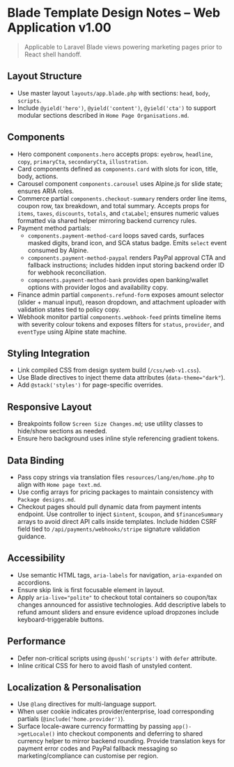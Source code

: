 # Blade Template Design Notes – Web Application v1.00

> Applicable to Laravel Blade views powering marketing pages prior to React shell handoff.

## Layout Structure
- Use master layout `layouts/app.blade.php` with sections: `head`, `body`, `scripts`.
- Include `@yield('hero')`, `@yield('content')`, `@yield('cta')` to support modular sections described in `Home Page Organisations.md`.

## Components
- Hero component `components.hero` accepts props: `eyebrow`, `headline`, `copy`, `primaryCta`, `secondaryCta`, `illustration`.
- Card components defined as `components.card` with slots for icon, title, body, actions.
- Carousel component `components.carousel` uses Alpine.js for slide state; ensures ARIA roles.
- Commerce partial `components.checkout-summary` renders order line items, coupon row, tax breakdown, and total summary. Accepts props for `items`, `taxes`, `discounts`, `totals`, and `ctaLabel`; ensures numeric values formatted via shared helper mirroring backend currency rules.
- Payment method partials:
  - `components.payment-method-card` loops saved cards, surfaces masked digits, brand icon, and SCA status badge. Emits `select` event consumed by Alpine.
  - `components.payment-method-paypal` renders PayPal approval CTA and fallback instructions; includes hidden input storing backend order ID for webhook reconciliation.
  - `components.payment-method-bank` provides open banking/wallet options with provider logos and availability copy.
- Finance admin partial `components.refund-form` exposes amount selector (slider + manual input), reason dropdown, and attachment uploader with validation states tied to policy copy.
- Webhook monitor partial `components.webhook-feed` prints timeline items with severity colour tokens and exposes filters for `status`, `provider`, and `eventType` using Alpine state machine.

## Styling Integration
- Link compiled CSS from design system build (`/css/web-v1.css`).
- Use Blade directives to inject theme data attributes (`data-theme="dark"`).
- Add `@stack('styles')` for page-specific overrides.

## Responsive Layout
- Breakpoints follow `Screen Size Changes.md`; use utility classes to hide/show sections as needed.
- Ensure hero background uses inline style referencing gradient tokens.

## Data Binding
- Pass copy strings via translation files `resources/lang/en/home.php` to align with `Home page text.md`.
- Use config arrays for pricing packages to maintain consistency with `Package designs.md`.
- Checkout pages should pull dynamic data from payment intents endpoint. Use controller to inject `$intent`, `$coupon`, and `$financeSummary` arrays to avoid direct API calls inside templates. Include hidden CSRF field tied to `/api/payments/webhooks/stripe` signature validation guidance.

## Accessibility
- Use semantic HTML tags, `aria-labels` for navigation, `aria-expanded` on accordions.
- Ensure skip link is first focusable element in layout.
- Apply `aria-live="polite"` to checkout total containers so coupon/tax changes announced for assistive technologies. Add descriptive labels to refund amount sliders and ensure evidence upload dropzones include keyboard-triggerable buttons.

## Performance
- Defer non-critical scripts using `@push('scripts')` with `defer` attribute.
- Inline critical CSS for hero to avoid flash of unstyled content.

## Localization & Personalisation
- Use `@lang` directives for multi-language support.
- When user cookie indicates provider/enterprise, load corresponding partials (`@include('home.provider')`).
- Surface locale-aware currency formatting by passing `app()->getLocale()` into checkout components and deferring to shared currency helper to mirror backend rounding. Provide translation keys for payment error codes and PayPal fallback messaging so marketing/compliance can customise per region.
